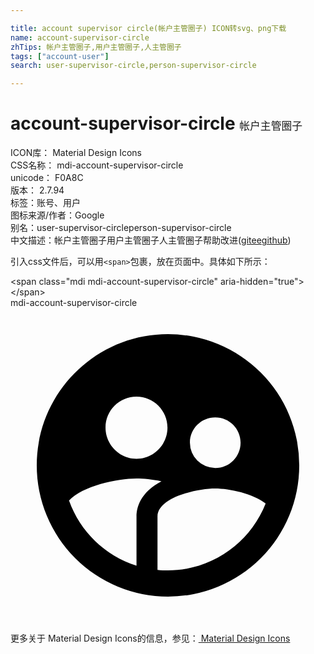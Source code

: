 ```yaml
---

title: account supervisor circle(帐户主管圈子) ICON转svg、png下载
name: account-supervisor-circle
zhTips: 帐户主管圈子,用户主管圈子,人主管圈子
tags: ["account-user"]
search: user-supervisor-circle,person-supervisor-circle

---
```


# account-supervisor-circle  <small style="font-size: 60%;font-weight: 100">帐户主管圈子</small>


<div class="detail-page">
<p>
<span>
ICON库：
<span class="badge-secondary badge">Material Design Icons</span> 
</span>
<br/>
<span>
CSS名称：
<span class="badge-secondary badge">mdi-account-supervisor-circle</span> 
</span>
<br/>
<span>
unicode：
<span class="badge-secondary badge">F0A8C</span> 
<copy-btn content='F0A8C' btn-title=""></copy-btn>
<copy-btn :content='String.fromCodePoint(parseInt("F0A8C", 16))' btn-title="复制U"></copy-btn>
</span>
<br/>
<span>
版本：
<span class="badge-secondary badge">2.7.94</span> 
</span><br/><span>标签：<span class="badge-light badge"><router-link to="/tags/account-user.html">账号、用户</router-link></span></span>
<br/>
<span>图标来源/作者：<span class="badge-light badge">Google</span></span> 
<br/>
<span>别名：<span class="badge-light badge">user-supervisor-circle</span><span class="badge-light badge">person-supervisor-circle</span></span><br/><span class="zh-detail">中文描述：<span class="badge-primary badge">帐户主管圈子</span><span class="badge-primary badge">用户主管圈子</span><span class="badge-primary badge">人主管圈子</span><span class="help-link"><span>帮助改进</span>(<a href="https://gitee.com/liuwave/icon-helper/edit/master/json/material/account-supervisor-circle.json" target="_blank" rel="noopener noreferrer">gitee</a><a href="https://github.com/liuwave/icon-helper/edit/master/json/material/account-supervisor-circle.json" target="_blank" rel="noopener noreferrer">github</a></span>)</span><br/>
</p>
</div>
<div class="alert alert-dark">
  <i class="mdi mdi-account-supervisor-circle mdi-48px"></i>
  <i class="mdi mdi-account-supervisor-circle mdi-36px"></i>
  <i class="mdi mdi-account-supervisor-circle mdi-24px"></i>
  <i class="mdi mdi-account-supervisor-circle mdi-18px"></i>
</div>
<div>
  <p>引入css文件后，可以用<code>&lt;span&gt;</code>包裹，放在页面中。具体如下所示：    
  </p>
  <div class="alert alert-primary" style="font-size: 14px">
    &lt;span class="mdi mdi-account-supervisor-circle" aria-hidden="true"&gt;&lt;/span&gt;
    <copy-btn content='<span class="mdi mdi-account-supervisor-circle" aria-hidden="true"></span>'></copy-btn>
  </div>
  <div class="alert alert-secondary">
    <i class="mdi mdi-account-supervisor-circle"
    style="font-size: 24px"
    aria-hidden="true"></i> mdi-account-supervisor-circle
    <copy-btn content="mdi-account-supervisor-circle" btn-title="复制图标名称"></copy-btn>
  </div>
</div>
<div id="svg" class="svg-wrap">
<svg xmlns="http://www.w3.org/2000/svg" viewBox="0 0 24 24"><path d="M12,2C6.47,2 2,6.5 2,12A10,10 0 0,0 12,22A10,10 0 0,0 22,12A10,10 0 0,0 12,2M15.6,8.34C16.67,8.34 17.53,9.2 17.53,10.27C17.53,11.34 16.67,12.2 15.6,12.2A1.93,1.93 0 0,1 13.67,10.27C13.66,9.2 14.53,8.34 15.6,8.34M9.6,6.76C10.9,6.76 11.96,7.82 11.96,9.12C11.96,10.42 10.9,11.5 9.6,11.5C8.3,11.5 7.24,10.42 7.24,9.12C7.24,7.81 8.29,6.76 9.6,6.76M9.6,15.89V19.64C7.2,18.89 5.3,17.04 4.46,14.68C5.5,13.56 8.13,13 9.6,13C10.13,13 10.8,13.07 11.5,13.21C9.86,14.08 9.6,15.23 9.6,15.89M12,20C11.72,20 11.46,20 11.2,19.96V15.89C11.2,14.47 14.14,13.76 15.6,13.76C16.67,13.76 18.5,14.15 19.44,14.91C18.27,17.88 15.38,20 12,20Z" /></svg>
</div>
<detail full-name='mdi-account-supervisor-circle'></detail>
    
<div><p>更多关于 Material Design Icons的信息，参见：<a target="_blank" href="https://iconhelper.cn/material.html"> Material Design Icons</a>
</p></div>
